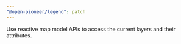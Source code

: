 ```yaml
---
"@open-pioneer/legend": patch
---
```


Use reactive map model APIs to access the current layers and their attributes.
